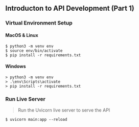 ## Introducton to API Development (Part 1)

### Virtual Environment Setup

#### MacOS & Linux

```console
$ python3 -m venv env 
$ source env/bin/activate
$ pip install -r requirements.txt
```

#### Windows

```console
> python3 -m venv env 
> .\env\Scripts\activate
> pip install -r requirements.txt
```

### Run Live Server
> Run the Uvicorn live server to serve the API

```console
$ uvicorn main:app --reload
```
